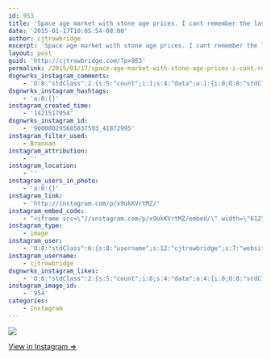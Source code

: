 ```yaml
---
id: 953
title: 'Space age market with stone age prices. I cant remember the last time i paid under $2 for gas!'
date: '2015-01-17T10:05:54-08:00'
author: cjtrowbridge
excerpt: 'Space age market with stone age prices. I cant remember the last time i paid under $2 for gas!'
layout: post
guid: 'http://cjtrowbridge.com/?p=953'
permalink: /2015/01/17/space-age-market-with-stone-age-prices-i-cant-remember-the-last-time-i-paid-under-2-for-gas/
dsgnwrks_instagram_comments:
    - 'O:8:"stdClass":2:{s:5:"count";i:1;s:4:"data";a:1:{i:0;O:8:"stdClass":4:{s:12:"created_time";s:10:"1421526094";s:4:"text";s:49:"Hope you brought ALL the cans to fill!!!! Daaaang";s:4:"from";O:8:"stdClass":4:{s:8:"username";s:9:"jimmieeee";s:15:"profile_picture";s:84:"https://instagramimages-a.akamaihd.net/profiles/profile_28064856_75sq_1376196501.jpg";s:2:"id";s:8:"28064856";s:9:"full_name";s:12:"Jimmie Erwin";}s:2:"id";s:18:"900148581815472407";}}}'
dsgnwrks_instagram_hashtags:
    - 'a:0:{}'
instagram_created_time:
    - '1421517954'
dsgnwrks_instagram_id:
    - '900080295685837593_41872995'
instagram_filter_used:
    - Brannan
instagram_attribution:
    - ''
instagram_location:
    - ''
instagram_users_in_photo:
    - 'a:0:{}'
instagram_link:
    - 'http://instagram.com/p/x9ukKVrtMZ/'
instagram_embed_code:
    - "<iframe src=\"//instagram.com/p/x9ukKVrtMZ/embed/\" width=\"612\" height=\"710\" frameborder=\"0\" scrolling=\"no\" allowtransparency=\"true\"></iframe>\n"
instagram_type:
    - image
instagram_user:
    - 'O:8:"stdClass":6:{s:8:"username";s:12:"cjtrowbridge";s:7:"website";s:0:"";s:15:"profile_picture";s:103:"https://igcdn-photos-f-a.akamaihd.net/hphotos-ak-xpa1/t51.2885-19/925559_452430704897917_67836701_a.jpg";s:9:"full_name";s:13:"CJ Trowbridge";s:3:"bio";s:0:"";s:2:"id";s:8:"41872995";}'
instagram_username:
    - cjtrowbridge
dsgnwrks_instagram_likes:
    - 'O:8:"stdClass":2:{s:5:"count";i:8;s:4:"data";a:4:{i:0;O:8:"stdClass":4:{s:8:"username";s:15:"charlesmeglasso";s:15:"profile_picture";s:107:"https://igcdn-photos-g-a.akamaihd.net/hphotos-ak-xaf1/t51.2885-19/10948423_802477429826990_1429579718_a.jpg";s:2:"id";s:8:"16580528";s:9:"full_name";s:17:"Charles meglasson";}i:1;O:8:"stdClass":4:{s:8:"username";s:9:"jimmieeee";s:15:"profile_picture";s:84:"https://instagramimages-a.akamaihd.net/profiles/profile_28064856_75sq_1376196501.jpg";s:2:"id";s:8:"28064856";s:9:"full_name";s:12:"Jimmie Erwin";}i:2;O:8:"stdClass":4:{s:8:"username";s:8:"dizzleme";s:15:"profile_picture";s:84:"https://instagramimages-a.akamaihd.net/profiles/profile_12340414_75sq_1358478611.jpg";s:2:"id";s:8:"12340414";s:9:"full_name";s:4:"Tony";}i:3;O:8:"stdClass":4:{s:8:"username";s:13:"djbuckydungun";s:15:"profile_picture";s:106:"https://igcdn-photos-h-a.akamaihd.net/hphotos-ak-xaf1/t51.2885-19/10919137_971718756174231_205640470_a.jpg";s:2:"id";s:9:"199456559";s:9:"full_name";s:16:"DJ Bucky Dun-Gun";}}}'
instagram_image_id:
    - '954'
categories:
    - Instagram
---
```


[![](http://blog.cjtrowbridge.com/wp-content/uploads/2015/01/10914184_807559939321612_1521533723_n3.jpg)](http://instagram.com/p/x9ukKVrtMZ/)

[View in Instagram ⇒](http://instagram.com/p/x9ukKVrtMZ/)